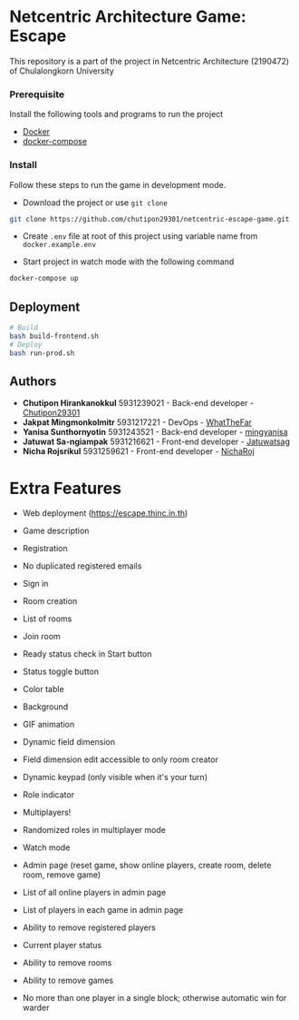 # Netcentric Architecture Game: Escape

This repository is a part of the project in Netcentric Architecture (2190472) of Chulalongkorn University

### Prerequisite

Install the following tools and programs to run the project

- [Docker](https://docs.docker.com/install/)
- [docker-compose](https://docs.docker.com/compose/install/)

### Install

Follow these steps to run the game in development mode.

- Download the project or use `git clone`
```sh
git clone https://github.com/chutipon29301/netcentric-escape-game.git
```

- Create `.env` file at root of this project using variable name from `docker.example.env`


- Start project in watch mode with the following command
```sh
docker-compose up
```

## Deployment

```sh
# Build
bash build-frontend.sh
# Deploy
bash run-prod.sh
```

## Authors

* **Chutipon Hirankanokkul** 5931239021 - Back-end developer - [Chutipon29301](https://github.com/chutipon29301)
* **Jakpat Mingmonkolmitr** 5931217221 - DevOps - [WhatTheFar](https://github.com/WhatTheFar)
* **Yanisa Sunthornyotin** 5931243521 - Back-end developer - [mingyanisa](https://github.com/mingyanisa)
* **Jatuwat Sa-ngiampak** 5931216621 - Front-end developer - [Jatuwatsag](https://github.com/Jatuwatsag)
* **Nicha Rojsrikul** 5931259621 - Front-end developer - [NichaRoj](https://github.com/NichaRoj)

# Extra Features
      
* Web deployment (https://escape.thinc.in.th)
* Game description
* Registration
* No duplicated registered emails
* Sign in
* Room creation
* List of rooms
* Join room

* Ready status check in Start button
* Status toggle button
* Color table      
* Background
* GIF animation      
* Dynamic field dimension
* Field dimension edit accessible to only room creator
* Dynamic keypad (only visible when it's your turn)
* Role indicator
* Multiplayers!
* Randomized roles in multiplayer mode
* Watch mode

* Admin page (reset game, show online players, create room, delete room, remove game)
* List of all online players in admin page
* List of players in each game in admin page
* Ability to remove registered players
* Current player status
* Ability to remove rooms
* Ability to remove games

* No more than one player in a single block; otherwise automatic win for warder
